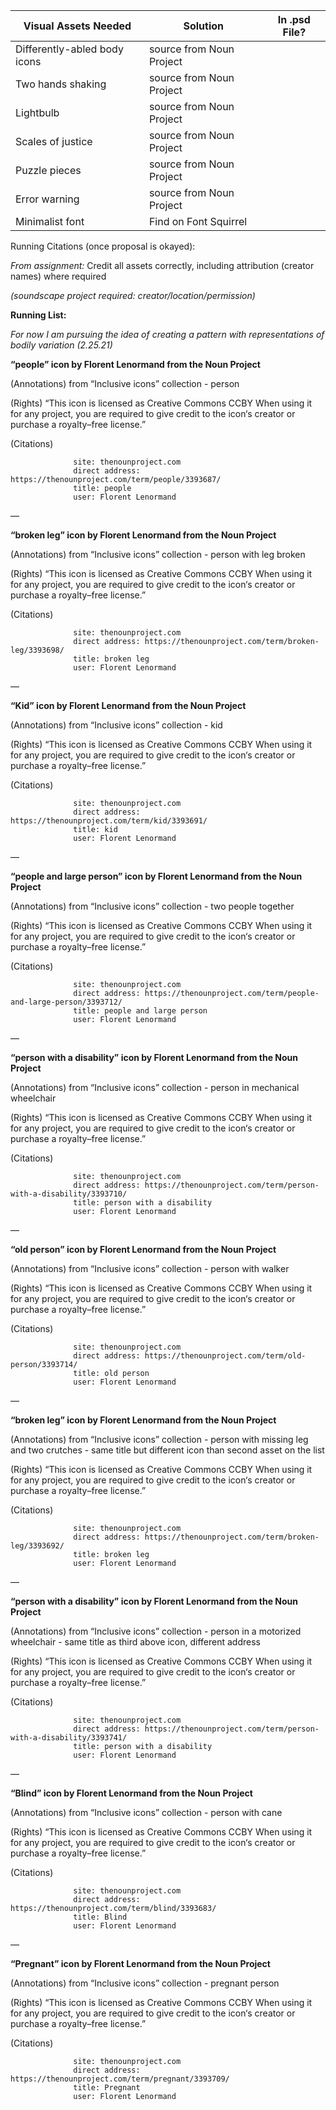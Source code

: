 | Visual Assets Needed         | Solution                 | In .psd File? |
| ---------------------------- | ------------------------ | ------------- |
| Differently-abled body icons | source from Noun Project |               |
| Two hands shaking            | source from Noun Project |               |
| Lightbulb                    | source from Noun Project |               |
| Scales of justice            | source from Noun Project |               |
| Puzzle pieces                | source from Noun Project |               |
| Error warning                | source from Noun Project |               |
| Minimalist font              | Find on Font Squirrel    |               |

Running Citations (once proposal is okayed):

*From assignment:* Credit all assets correctly, including attribution (creator names) where required

*(soundscape project required: creator/location/permission)*

**Running List:**

*For now I am pursuing the idea of creating a pattern with representations of bodily variation (2.25.21)*

**“people” icon by Florent Lenormand from the Noun Project**

(Annotations) from “Inclusive icons” collection - person

(Rights) “This icon is licensed as Creative Commons CCBY
When using it for any project, you are required to give credit to the icon‘s creator or purchase a royalty–free license.”

(Citations) 

                  site: thenounproject.com
                  direct address: https://thenounproject.com/term/people/3393687/
                  title: people
                  user: Florent Lenormand

—

**“broken leg” icon by Florent Lenormand from the Noun Project**

(Annotations) from “Inclusive icons” collection - person with leg broken

(Rights) “This icon is licensed as Creative Commons CCBY
When using it for any project, you are required to give credit to the icon‘s creator or purchase a royalty–free license.”

(Citations) 

                  site: thenounproject.com
                  direct address: https://thenounproject.com/term/broken-leg/3393698/
                  title: broken leg
                  user: Florent Lenormand

—

**“Kid” icon by Florent Lenormand from the Noun Project**

(Annotations) from “Inclusive icons” collection - kid

(Rights) “This icon is licensed as Creative Commons CCBY
When using it for any project, you are required to give credit to the icon‘s creator or purchase a royalty–free license.”

(Citations) 

                  site: thenounproject.com
                  direct address: https://thenounproject.com/term/kid/3393691/
                  title: kid
                  user: Florent Lenormand

—

**“people and large person” icon by Florent Lenormand from the Noun Project**

(Annotations) from “Inclusive icons” collection - two people together

(Rights) “This icon is licensed as Creative Commons CCBY
When using it for any project, you are required to give credit to the icon‘s creator or purchase a royalty–free license.”

(Citations) 

                  site: thenounproject.com
                  direct address: https://thenounproject.com/term/people-and-large-person/3393712/
                  title: people and large person
                  user: Florent Lenormand

—

**“person with a disability” icon by Florent Lenormand from the Noun Project**

(Annotations) from “Inclusive icons” collection - person in mechanical wheelchair

(Rights) “This icon is licensed as Creative Commons CCBY
When using it for any project, you are required to give credit to the icon‘s creator or purchase a royalty–free license.”

(Citations) 

                  site: thenounproject.com
                  direct address: https://thenounproject.com/term/person-with-a-disability/3393710/
                  title: person with a disability
                  user: Florent Lenormand

—

**“old person” icon by Florent Lenormand from the Noun Project**

(Annotations) from “Inclusive icons” collection - person with walker

(Rights) “This icon is licensed as Creative Commons CCBY
When using it for any project, you are required to give credit to the icon‘s creator or purchase a royalty–free license.”

(Citations) 

                  site: thenounproject.com
                  direct address: https://thenounproject.com/term/old-person/3393714/
                  title: old person
                  user: Florent Lenormand

—

**“broken leg” icon by Florent Lenormand from the Noun Project**

(Annotations) from “Inclusive icons” collection - person with missing leg and two crutches - same title but different icon than second asset on the list

(Rights) “This icon is licensed as Creative Commons CCBY
When using it for any project, you are required to give credit to the icon‘s creator or purchase a royalty–free license.”

(Citations)       

                  site: thenounproject.com
                  direct address: https://thenounproject.com/term/broken-leg/3393692/
                  title: broken leg
                  user: Florent Lenormand

—

**“person with a disability” icon by Florent Lenormand from the Noun Project**

(Annotations) from “Inclusive icons” collection - person in a motorized wheelchair - same title as third above icon, different address

(Rights) “This icon is licensed as Creative Commons CCBY
When using it for any project, you are required to give credit to the icon‘s creator or purchase a royalty–free license.”

(Citations) 

                  site: thenounproject.com
                  direct address: https://thenounproject.com/term/person-with-a-disability/3393741/
                  title: person with a disability
                  user: Florent Lenormand

—

**“Blind” icon by Florent Lenormand from the Noun Project**

(Annotations) from “Inclusive icons” collection - person with cane

(Rights) “This icon is licensed as Creative Commons CCBY
When using it for any project, you are required to give credit to the icon‘s creator or purchase a royalty–free license.”

(Citations) 

                  site: thenounproject.com
                  direct address: https://thenounproject.com/term/blind/3393683/
                  title: Blind
                  user: Florent Lenormand

—

**“Pregnant” icon by Florent Lenormand from the Noun Project**

(Annotations) from “Inclusive icons” collection - pregnant person

(Rights) “This icon is licensed as Creative Commons CCBY
When using it for any project, you are required to give credit to the icon‘s creator or purchase a royalty–free license.”

(Citations) 

                  site: thenounproject.com
                  direct address: https://thenounproject.com/term/pregnant/3393709/
                  title: Pregnant
                  user: Florent Lenormand
